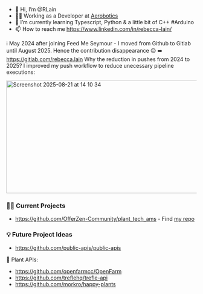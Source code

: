 - 👋 Hi, I’m @RLain
- 👩‍💻 Working as a Developer at [Aerobotics](https://www.linkedin.com/company/aerobotics)
- 🌱 I’m currently learning Typescript, Python & a little bit of C++ #Arduino
- 📫 How to reach me https://www.linkedin.com/in/rebecca-lain/

ℹ️ May 2024 after joining Feed Me Seymour - I moved from Github to Gitlab until August 2025. Hence the contribution disappearance 😉 ➡️ https://gitlab.com/rebecca.lain
Why the reduction in pushes from 2024 to 2025? I improved my push workflow to reduce unecessary pipeline executions:

<img width="1074" height="298" alt="Screenshot 2025-08-21 at 14 10 34" src="https://github.com/user-attachments/assets/54dae382-aa8b-48d5-a880-1f1ede70851a" />


<!---
RLain/RLain is a ✨ special ✨ repository because its `README.md` (this file) appears on your GitHub profile.
You can click the Preview link to take a look at your changes.
--->

### 👩‍💻 Current Projects
- https://github.com/OfferZen-Community/plant_tech_ams - Find [my repo](https://github.com/RLain/plant-tech-moisture-sensor)

### 💡 Future Project Ideas
- https://github.com/public-apis/public-apis

🌱 Plant APIs:
- https://github.com/openfarmcc/OpenFarm
- https://github.com/treflehq/trefle-api
- https://github.com/morkro/happy-plants
